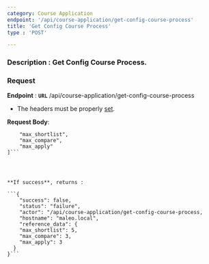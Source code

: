 ```yaml
---
category: Course Application
endpoint: '/api/course-application/get-config-course-process'
title: 'Get Config Course Process'
type : 'POST'

---
```

### **Description** : Get Config Course Process.
### Request

**Endpoint** : **`URL`** /api/course-application/get-config-course-process

* The headers must be properly [set](#/Info-setting-headers-token).

**Request Body**: 

```[
	"max_shortlist",
	"max_compare",
	"max_apply"
]```




**If success**, returns : 

```{
    "success": false,
    "status": "failure",
    "actor": "/api/course-application/get-config-course-process,
    "hostname": "maleo.local",
    "reference_data": {
    "max_shortlist": 5,
    "max_compare": 3,
    "max_apply": 3
  }
}```